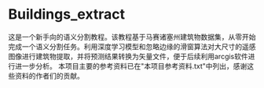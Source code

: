 # Buildings_extract
这是一个新手向的语义分割教程。该教程基于马赛诸塞州建筑物数据集，从零开始完成一个语义分割任务。利用深度学习模型和忽略边缘的滑窗算法对大尺寸的遥感图像进行建筑物提取，并将预测结果转换为矢量文件，便于后续利用arcgis软件进行进一步分析。
本项目主要的参考资料已在"本项目参考资料.txt"中列出，感谢这些资料的作者们的贡献。
